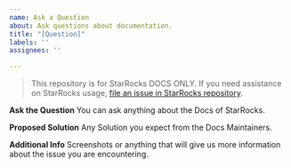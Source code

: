 ```yaml
---
name: Ask a Question
about: Ask questions about documentation.
title: "[Question]"
labels: ''
assignees: ''

---
```


> This repository is for StarRocks DOCS ONLY. If you need assistance on StarRocks usage, [file an issue in StarRocks repository](https://github.com/StarRocks/starrocks/issues/new/choose).

**Ask the Question**
You can ask anything about the Docs of StarRocks.

**Proposed Solution**
Any Solution you expect from the Docs Maintainers.

**Additional Info**
Screenshots or anything that will give us more information about the issue you are encountering.
